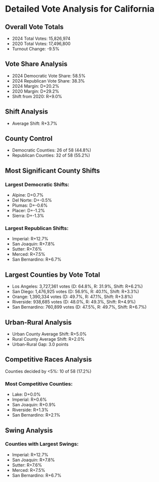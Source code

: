 # Detailed Vote Analysis for California

## Overall Vote Totals

* 2024 Total Votes: 15,826,974
* 2020 Total Votes: 17,496,800
* Turnout Change: -9.5%

## Vote Share Analysis

* 2024 Democratic Vote Share: 58.5%
* 2024 Republican Vote Share: 38.3%
* 2024 Margin: D+20.2%
* 2020 Margin: D+29.2%
* Shift from 2020: R+9.0%

## Shift Analysis

* Average Shift: R+3.7%

## County Control

* Democratic Counties: 26 of 58 (44.8%)
* Republican Counties: 32 of 58 (55.2%)

## Most Significant County Shifts

### Largest Democratic Shifts:
* Alpine: D+0.7%
* Del Norte: D+-0.5%
* Plumas: D+-0.6%
* Placer: D+-1.2%
* Sierra: D+-1.3%

### Largest Republican Shifts:
* Imperial: R+12.7%
* San Joaquin: R+7.8%
* Sutter: R+7.6%
* Merced: R+7.5%
* San Bernardino: R+6.7%

## Largest Counties by Vote Total

* Los Angeles: 3,727,361 votes (D: 64.8%, R: 31.9%, Shift: R+6.2%)
* San Diego: 1,476,925 votes (D: 56.9%, R: 40.1%, Shift: R+3.3%)
* Orange: 1,390,334 votes (D: 49.7%, R: 47.1%, Shift: R+3.8%)
* Riverside: 938,685 votes (D: 48.0%, R: 49.3%, Shift: R+4.9%)
* San Bernardino: 760,899 votes (D: 47.5%, R: 49.7%, Shift: R+6.7%)

## Urban-Rural Analysis

* Urban County Average Shift: R+5.0%
* Rural County Average Shift: R+2.0%
* Urban-Rural Gap: 3.0 points

## Competitive Races Analysis

Counties decided by <5%: 10 of 58 (17.2%)

### Most Competitive Counties:
* Lake: D+0.0%
* Imperial: R+0.6%
* San Joaquin: R+0.9%
* Riverside: R+1.3%
* San Bernardino: R+2.1%

## Swing Analysis

### Counties with Largest Swings:
* Imperial: R+12.7%
* San Joaquin: R+7.8%
* Sutter: R+7.6%
* Merced: R+7.5%
* San Bernardino: R+6.7%
